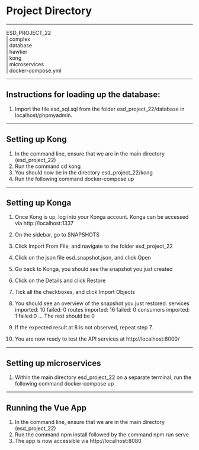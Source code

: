 # Project Directory
----------------------
ESD_PROJECT_22 <br/>
	| complex <br/>
	| database <br/>
	| hawker <br/>
	| kong <br/>
	| microservices <br/>
	| docker-compose.yml <br/>

----------------------
## Instructions for loading up the database:
1. Import the file esd_sql.sql from the folder esd_project_22/database in localhost/phpmyadmin.

----------------------
## Setting up Kong
1. In the command line, ensure that we are in the main directory (esd_project_22)
2. Run the command 
	cd kong 
3. You should now be in the directory esd_project_22/kong
4. Run the following command 
	docker-compose up

----------------------
## Setting up Konga
1. Once Kong is up, log into your Konga account. Konga can be accessed via http://localhost:1337
2. On the sidebar, go to SNAPSHOTS
3. Click Import From File, and navigate to the folder esd_project_22
4. Click on the json file esd_snapshot.json, and click Open
5. Go back to Konga, you should see the snapshot you just created
6. Click on the Details and click Restore
7. Tick all the checkboxes, and click Import Objects
8. You should see an overview of the snapshot you just restored.
	services	imported: 10	failed: 0
	routes		imported: 16	failed: 0
	consumers	imported: 1	failed:0
	…
	The rest should be 0

9. If the expected result at 8 is not observed, repeat step 7.
10. You are now ready to test the API services at http://localhost:8000/<route>

----------------------
## Setting up microservices
1. Within the main directory esd_project_22 on a separate terminal, run the following command
	docker-compose up 

----------------------
## Running the Vue App
1. In the command line, ensure that we are in the main directory (esd_project_22)
2. Run the command
	npm install
followed by the command
	npm run serve
4. The app is now accessible via http://localhost:8080
